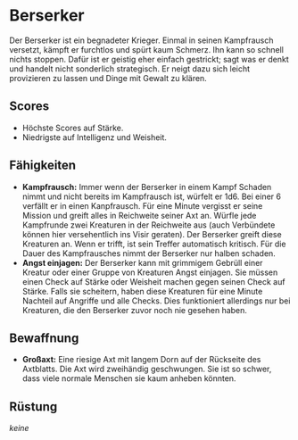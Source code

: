 # Berserker

Der Berserker ist ein begnadeter Krieger. Einmal in seinen Kampfrausch versetzt, kämpft er furchtlos und spürt kaum Schmerz. Ihn kann so schnell nichts stoppen. Dafür ist er geistig eher einfach gestrickt; sagt was er denkt und handelt nicht sonderlich strategisch. Er neigt dazu sich leicht provizieren zu lassen und Dinge mit Gewalt zu klären.

## Scores

- Höchste Scores auf Stärke.
- Niedrigste auf Intelligenz und Weisheit.


## Fähigkeiten

- **Kampfrausch:** Immer wenn der Berserker in einem Kampf Schaden nimmt und nicht bereits im Kampfrausch ist, würfelt er 1d6. Bei einer 6 verfällt er in einen Kanpfrausch. Für eine Minute vergisst er seine Mission und greift alles in Reichweite seiner Axt an. Würfle jede Kampfrunde zwei Kreaturen in der Reichweite aus (auch Verbündete können hier versehentlich ins Visir geraten). Der Berserker greift diese Kreaturen an. Wenn er trifft, ist sein Treffer automatisch kritisch. Für die Dauer des Kampfrausches nimmt der Berserker nur halben schaden.
- **Angst einjagen:** Der Berserker kann mit grimmigem Gebrüll einer Kreatur oder einer Gruppe von Kreaturen Angst einjagen. Sie müssen einen Check auf Stärke oder Weisheit machen gegen seinen Check auf Stärke. Falls sie scheitern, haben diese Kreaturen für eine Minute Nachteil auf Angriffe und alle Checks. Dies funktioniert allerdings nur bei Kreaturen, die den Berserker zuvor noch nie gesehen haben.


## Bewaffnung

- **Großaxt:** Eine riesige Axt mit langem Dorn auf der Rückseite des Axtblatts. Die Axt wird zweihändig geschwungen. Sie ist so schwer, dass viele normale Menschen sie kaum anheben könnten.

## Rüstung

*keine*

